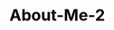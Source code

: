 # About-Me-2
<html>
  	<head>
		<meta charset="utf-8">
		<meta name="viewport" content="width=device-width">
		<title>repl.it</title>
		<link href="style.css" rel="stylesheet" type="text/css" />
		<style>

  

			body,
			html {
				height: 100%;
				margin: 0;
			}

			body { 
				/* The image used */
				background-image: url("sub.png");

				/* Full height */

				/* Center and scale the image nicely */
				/* background-position: center; */
				background-repeat: no-repeat;
				background-size: cover;
				color:  black;
			}
		</style>
	</head>

	<body>



<input onchange="display"()">what time do you start work?</input>

<p id="demo"></p>

    <button onclick="displayDate"()">my time is?</button>

<p id="demo"></p>



    <button id="myBtn">End work</button>

<p id="demo"></p>



<script>
document.getElementById("myBtn").addEventListener("click", displayDate);

function displayDate() {
  document.getElementById("demo").innerHTML = Date();
}
</script>
  <font face="Arial" size="0px" color="#0000FF">
		<h1>
  <p> Hi I am kris. I am 6'4 ft. I play basketball , soccer on my freetime and I am getting better at math to complete my interest of becoming a computer technichigan. I feel 
      like once i complete learning how to code the steps after passing coding will get harder but we will see lol. I am also in the 12th grade and almost set for life. I love seeing fire and ice images. I will be getting better at this coding thing very slow and steady </p>

		</h1>
		
    <img height="350px"
    <img src="baby me.jpg">
    
  <p id="display"></p>
    <form>
      	Your name: <input type="text" id="fname"
		placeholder="Enter Your Name"><br>
		Your last name: <input type="text" id="lname" placeholder="Enter Your Name"><br>

		<input type="button" value="Submit" onclick="getFormValue()">
      
    </form>
    <script src="script.js">
      

	</script>

  </body>

</html>
